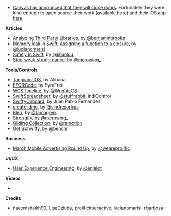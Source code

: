 * [Canvas has announced that they will close doors](https://usecanvas.com/). Fortunately they were kind enough to open source their work (available [here](https://github.com/usecanvas)) and their iOS app [here](https://github.com/usecanvas/ios-v1). 


**Articles**

* [Analyzing Third Party Libraries](http://martiancraft.com/blog/2017/04/analyzing-third-party-libraries/), by [@benjaminbrooks](https://twitter.com/benjaminbrooks)
* [Memory leak in Swift: Assigning a function to a closure](http://www.marisibrothers.com/2017/04/memory-leak-in-swift-assigning-function.html), by [@lucianomarisi](https://twitter.com/lucianomarisi)
* [Safety In Swift](http://khanlou.com/2017/04/safety-in-swift/), by [@khanlou](https://twitter.com/khanlou)
* [Stop weak-strong dance](http://merowing.info/2017/04/stop-weak-strong-dance/), by [@merowing_](https://twitter.com/merowing_)

**Tools/Controls**

* [Tangram-iOS](https://github.com/alibaba/Tangram-iOS), by Alibaba
* [EFQRCode](https://github.com/EyreFree/EFQRCode), by EyreFree
* [WCSTimeline](https://github.com/WrightsCS/WCSTimeline), by [@WrightsCS](https://twitter.com/WrightsCS)
* [SwiftSpreadsheet](https://github.com/stuffrabbit/SwiftSpreadsheet), by [@stuffrabbit](https://twitter.com/stuffrabbit), indiControl
* [SwiftyOnboard](https://github.com/juanpablofernandez/SwiftyOnboard), by Juan Pablo Fernandez
* [create-dmg](https://github.com/sindresorhus/create-dmg), by [@sindresorhus](https://twitter.com/sindresorhus)
* [Bleu](https://github.com/1amageek/Bleu), by [@1amageek](https://twitter.com/1amageek)
* [Strongify](https://github.com/krzysztofzablocki/Strongify), by [@merowing_](https://twitter.com/merowing_)
* [Gliding Collection](https://github.com/Ramotion/gliding-collection), by [@ramotion](https://twitter.com/ramotion)
* [Get Schwifty](https://github.com/BenchR267/Get-Schwifty), by [@benchr](https://twitter.com/benchr)

**Business**

* [March Mobile Advertising Round Up](http://blog.prolificinteractive.com/2017/04/03/march-mobile-advertising-round-up/), by [@weareprolific](https://twitter.com/weareprolific)

**UI/UX**

* [User Experience Engineering](https://blog.prototypr.io/user-experience-engineering-a98c7724d849), by [@enjalot](https://twitter.com/enjalot)

**Videos**

*

**Credits**

* [naeemshaikh90](https://github.com/naeemshaikh90), [LisaDziuba](https://github.com/lisadziuba), [prolificinteractive](https://github.com/prolificinteractive), [lucianomarisi](https://github.com/lucianomarisi), [rbarbosa](https://github.com/rbarbosa)

